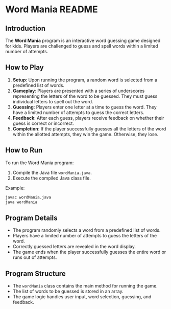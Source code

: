 # Word Mania README


## Introduction

The **Word Mania** program is an interactive word guessing game designed for kids. Players are challenged to guess and spell words within a limited number of attempts.

## How to Play

1. **Setup**: Upon running the program, a random word is selected from a predefined list of words.
2. **Gameplay**: Players are presented with a series of underscores representing the letters of the word to be guessed. They must guess individual letters to spell out the word.
3. **Guessing**: Players enter one letter at a time to guess the word. They have a limited number of attempts to guess the correct letters.
4. **Feedback**: After each guess, players receive feedback on whether their guess is correct or incorrect.
5. **Completion**: If the player successfully guesses all the letters of the word within the allotted attempts, they win the game. Otherwise, they lose.

## How to Run

To run the Word Mania program:
1. Compile the Java file `wordMania.java`.
2. Execute the compiled Java class file.

Example:
```bash
javac wordMania.java
java wordMania
```

## Program Details

- The program randomly selects a word from a predefined list of words.
- Players have a limited number of attempts to guess the letters of the word.
- Correctly guessed letters are revealed in the word display.
- The game ends when the player successfully guesses the entire word or runs out of attempts.

## Program Structure

- The `wordMania` class contains the main method for running the game.
- The list of words to be guessed is stored in an array.
- The game logic handles user input, word selection, guessing, and feedback.

 